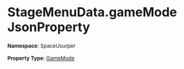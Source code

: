 # StageMenuData.gameMode JsonProperty

<small>**Namespace**: SpaceUsurper</small>

<small>**Property Type**: [GameMode](../GameMode.md)</small>

